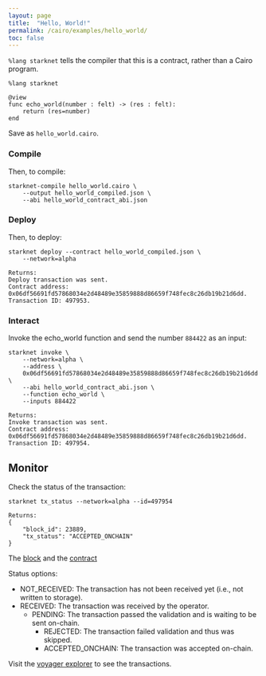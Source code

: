 ```yaml
---
layout: page
title:  "Hello, World!"
permalink: /cairo/examples/hello_world/
toc: false
---
```



`%lang starknet` tells the compiler that this is a contract,
rather than a Cairo program.
```
%lang starknet

@view
func echo_world(number : felt) -> (res : felt):
    return (res=number)
end
```
Save as `hello_world.cairo`.
### Compile

Then, to compile:
```
starknet-compile hello_world.cairo \
    --output hello_world_compiled.json \
    --abi hello_world_contract_abi.json
```
### Deploy

Then, to deploy:
```
starknet deploy --contract hello_world_compiled.json \
    --network=alpha

Returns:
Deploy transaction was sent.
Contract address:  0x06df56691fd57868034e2d48489e35859888d86659f748fec8c26db19b21d6dd.
Transaction ID: 497953.
```
### Interact

Invoke the echo_world function and send the number
`884422` as an input:

```
starknet invoke \
    --network=alpha \
    --address \
    0x06df56691fd57868034e2d48489e35859888d86659f748fec8c26db19b21d6dd \
    --abi hello_world_contract_abi.json \
    --function echo_world \
    --inputs 884422

Returns:
Invoke transaction was sent.
Contract address: 0x06df56691fd57868034e2d48489e35859888d86659f748fec8c26db19b21d6dd.
Transaction ID: 497954.
```

## Monitor

Check the status of the transaction:

```
starknet tx_status --network=alpha --id=497954

Returns:
{
    "block_id": 23889,
    "tx_status": "ACCEPTED_ONCHAIN"
}
```
The [block](https://voyager.online/block/23889) and the
[contract](https://voyager.online/contract/0x6df56691fd57868034e2d48489e35859888d86659f748fec8c26db19b21d6dd#state)

Status options:

- NOT_RECEIVED: The transaction has not been received yet (i.e., not written to storage).
- RECEIVED: The transaction was received by the operator.
    - PENDING: The transaction passed the validation and is waiting to be sent on-chain.
        - REJECTED: The transaction failed validation and thus was skipped.
        - ACCEPTED_ONCHAIN: The transaction was accepted on-chain.




Visit the [voyager explorer](https://voyager.online/) to see the transactions.